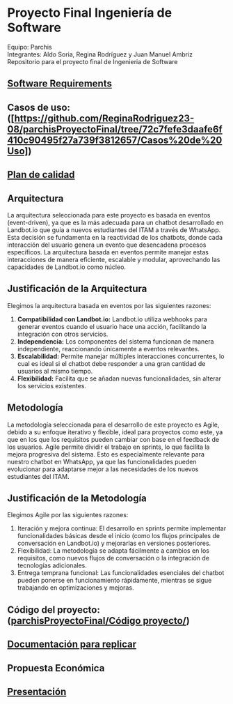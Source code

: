 # Proyecto Final Ingeniería de Software
Equipo: Parchis  
Integrantes: Aldo Soria, Regina Rodríguez y Juan Manuel Ambriz  
Repositorio para el proyecto final de Ingenieria de Software  

## [Software Requirements](Requerimientos.pdf) 
## Casos de uso: ([https://github.com/ReginaRodriguez23-08/parchisProyectoFinal/tree/72c7fefe3daafe6f410c90495f27a739f3812657/Casos%20de%20Uso])
## [Plan de calidad](PlandeCalidad.pdf) 

## Arquitectura
La arquitectura seleccionada para este proyecto es basada en eventos (event-driven), ya que es la más adecuada para un chatbot desarrollado en Landbot.io que guía a nuevos estudiantes del ITAM a través de WhatsApp. Esta decisión se fundamenta en la reactividad de los chatbots, donde cada interacción del usuario genera un evento que desencadena procesos específicos. La arquitectura basada en eventos permite manejar estas interacciones de manera eficiente, escalable y modular, aprovechando las capacidades de Landbot.io como núcleo.
## Justificación de la Arquitectura
Elegimos la arquitectura basada en eventos por las siguientes razones:
1.	**Compatibilidad con Landbot.io:** Landbot.io utiliza webhooks para generar eventos cuando el usuario hace una acción, facilitando la integración con otros servicios.
2.	**Independencia:** Los componentes del sistema funcionan de manera independiente, reaccionando únicamente a eventos relevantes.
3.	**Escalabilidad:** Permite manejar múltiples interacciones concurrentes, lo cual es ideal si el chatbot debe responder a una gran cantidad de usuarios al mismo tiempo.
4.	**Flexibilidad:** Facilita que se añadan nuevas funcionalidades, sin alterar los servicios existentes.  

## Metodología 
La metodología seleccionada para el desarrollo de este proyecto es Agile, debido a su enfoque iterativo y flexible, ideal para proyectos como este, ya que en los que los requisitos pueden cambiar con base en el feedback de los usuarios. Agile permite dividir el trabajo en sprints, lo que facilita la mejora progresiva del sistema. Esto es especialmente relevante para nuestro chatbot en WhatsApp, ya que las funcionalidades pueden evolucionar para adaptarse mejor a las necesidades de los nuevos estudiantes del ITAM.
## Justificación de la Metodología
Elegimos Agile por las siguientes razones:
1.	Iteración y mejora continua: El desarrollo en sprints permite implementar funcionalidades básicas desde el inicio (como los flujos principales de conversación en Landbot.io) y mejorarlas en versiones posteriores.
2.	Flexibilidad: La metodología se adapta fácilmente a cambios en los requisitos, como nuevos flujos de conversación o la integración de tecnologías adicionales.
3.	Entrega temprana funcional: Las funcionalidades esenciales del chatbot pueden ponerse en funcionamiento rápidamente, mientras se sigue trabajando en optimizaciones y mejoras.

## Código del proyecto: ([parchisProyectoFinal/Código proyecto/](https://github.com/ReginaRodriguez23-08/parchisProyectoFinal/tree/a939e3b63fbf73088ba64f3174e7ab8366cdc408/C%C3%B3digo%20proyecto))

## [Documentación para replicar](DocumentaciónParaReplicar.docx)

## Propuesta Económica

## [Presentación](Presentacion.pdf)
